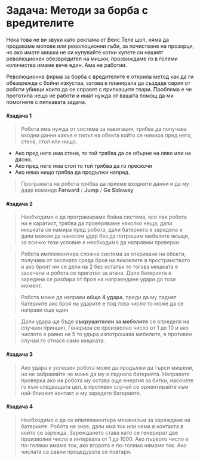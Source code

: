 # **Задача**: Методи за борба с вредителите

Нека това не ви звуки като реклама от Веис Теле шоп, няма да продаваме мопове или
революционни гъби, за почистване на прозорци, но ако имате мишки не си купувайте котки купете
си нашият революционен обезвредител на мишки, прозвиждаме го в големи количества имаме
вече един. Ама не работии.

Революционна фирма за борба с вредителите е открила метод как да ги обезврежда с бойни
изкуства, затова е планирала да създаде серия от роботи убиици които да се справят с
припкащите твари. Проблема е че прототипа нещо не работи и имат нужда от вашата помощ да
ми помогнете с пипкавата задача.

#### **#задача 1**
> Робота има нужда от система за навигация, трябва да получава входни данни какъв е
типът на обекта който се намира пред него, стена, стол или нищо. 
- Ако пред него има стена,
то той трябва да се обърне на ляво или на дясно. 
- Ако пред него има стол то той трябва да
го прескочи 
- Ако няма нищо трябва да продължи напред. 

> Програмата на робота трябва да
приеме входните данни и да му даде команда **Forward** / **Jump** / **Go Sideway**

#### **#задача 2**
> Необходимо е да програмираме бойна система, все пак робота ни е каратист, трябва да
проверяваме няколко неща, дали мишката се намира пред робота, дали батерията е
заредена и дали можем да нанесем удар без да потрошим мебелите вкъщи, за всичко
тези условие е необходимо да направим проверки.

> Робота имплементира сложна система за откриване на обекти, получава от околната среда
броя на пикселите в пространството и ако броят им се дели на 2 без остатък то тогава
мишката е засечена и робота се приготвя за атака. Дали батерията е заредена се разбира от броя на направедине удари до този момент.

> Робота може да направи **общо 4 удара**, преди да му паднат батериите ако броя на ударите
е под това число то може да се направи още един

> Дали удара ще бъде **съкрушителен за мебелите** се определя на случаен принцип,
Генерира се произволно число от 1 до 10 и ако числото е равно на 5 то удъра изпотрошава
мебелите, в противен случай го отнася само мишката.

#### **#задача 3**
> Ако удара е успешен робота може да продължи да търси мишени, но не забравяйте че
може да му е паднала батерията. Направете проверка ако на робота му остава още 
енергия за битки, насочете го към следващата цел, в противен случай се ориентирайте към
най-близкия контакт и му заредете батериите.

#### **#задача 4**
> Необходимо е да се ипмплементира механизъм за зареждане на батериите. Робота не
знае, дали има ток или няма в контакта в който се зарежда. Зареждането става като се
генерират две произволни числа в интервала от 1 до 1000. Ако първото число е по-голямо
имаме ток, ако второто е по-голямо нямаме ток. Ако числата са равни процедурата се
повтаря.